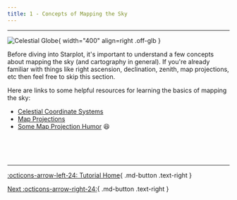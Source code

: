 ```yaml
---
title: 1 - Concepts of Mapping the Sky
---
```


---
![Celestial Globe](/images/celestial-globe.svg){ width="400" align=right .off-glb }

Before diving into Starplot, it's important to understand a few concepts about mapping the sky (and cartography in general). If you're already familiar with things like right ascension, declination, zenith, map projections, etc then feel free to skip this section.

Here are links to some helpful resources for learning the basics of mapping the sky:

- [Celestial Coordinate Systems](https://lco.global/spacebook/sky/equatorial-coordinate-system/)
- [Map Projections](https://www.axismaps.com/guide/map-projections)
- [Some Map Projection Humor](https://xkcd.com/977/) 😆


<br/><br/><br/>

---
<div class="flex-space-between" markdown>

[:octicons-arrow-left-24: Tutorial Home](/tutorial/){ .md-button .text-right }

[Next :octicons-arrow-right-24:](02.md){ .md-button .text-right }

</div>
